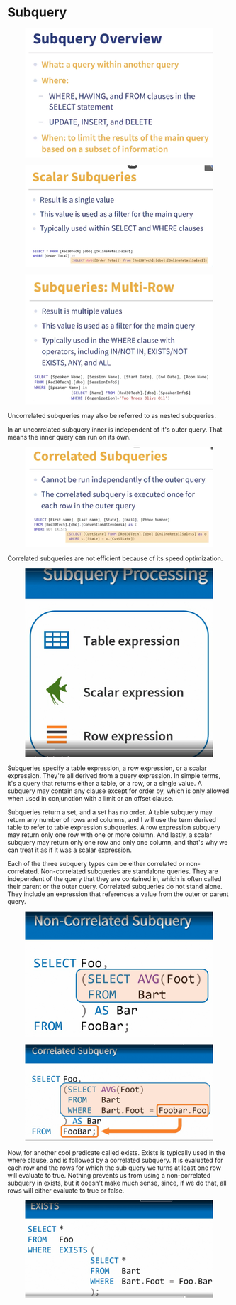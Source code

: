 # Subquery

<figure><img src="../.gitbook/assets/image (20) (1) (1) (1) (1).png" alt=""><figcaption></figcaption></figure>

<figure><img src="../.gitbook/assets/image (21) (1) (1) (1) (1).png" alt=""><figcaption></figcaption></figure>

<figure><img src="../.gitbook/assets/image (22) (1) (1) (1).png" alt=""><figcaption></figcaption></figure>

Uncorrelated subqueries may also be referred to as nested subqueries.&#x20;

In an uncorrelated subquery inner is independent of it's outer query. That means the inner query can run on its own.

<figure><img src="../.gitbook/assets/image (23) (1) (1) (1).png" alt=""><figcaption></figcaption></figure>

Correlated subqueries are not efficient because of its speed optimization.&#x20;

<figure><img src="../.gitbook/assets/image (21) (1).png" alt=""><figcaption></figcaption></figure>

Subqueries specify a table expression, a row expression, or a scalar expression. They're all derived from a query expression. In simple terms, it's a query that returns either a table, or a row, or a single value. A subquery may contain any clause except for order by, which is only allowed when used in conjunction with a limit or an offset clause.

Subqueries return a set, and a set has no order. A table subquery may return any number of rows and columns, and I will use the term derived table to refer to table expression subqueries. A row expression subquery may return only one row with one or more column. And lastly, a scalar subquery may return only one row and only one column, and that's why we can treat it as if it was a scalar expression.

Each of the three subquery types can be either correlated or non-correlated. Non-correlated subqueries are standalone queries. They are independent of the query that they are contained in, which is often called their parent or the outer query. Correlated subqueries do not stand alone. They include an expression that references a value from the outer or parent query.

<figure><img src="../.gitbook/assets/image (1) (1) (1).png" alt=""><figcaption></figcaption></figure>

<figure><img src="../.gitbook/assets/image (2) (1) (1).png" alt=""><figcaption></figcaption></figure>

Now, for another cool predicate called exists. Exists is typically used in the where clause, and is followed by a correlated subquery. It is evaluated for each row and the rows for which the sub query we turns at least one row will evaluate to true. Nothing prevents us from using a non-correlated subquery in exists, but it doesn't make much sense, since, if we do that, all rows will either evaluate to true or false.

<figure><img src="../.gitbook/assets/image (3) (1) (1).png" alt=""><figcaption></figcaption></figure>
